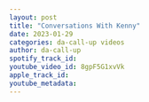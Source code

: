 ```yaml
---
layout: post
title: "Conversations With Kenny"
date: 2023-01-29
categories: da-call-up videos
author: da-call-up
spotify_track_id: 
youtube_video_id: 8gpF5G1xvVk
apple_track_id: 
youtube_metadata: 
---
```

